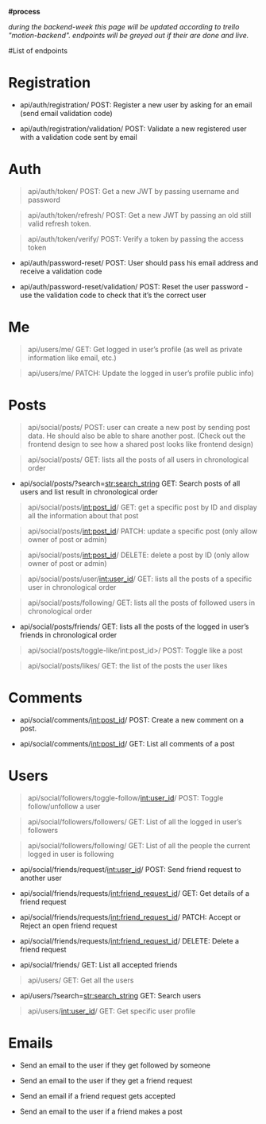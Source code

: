 **#process**

_during the backend-week this page will be updated according to trello "motion-backend". endpoints will be greyed out if their are done and live._


#List of endpoints


# Registration
- api/auth/registration/ POST: Register a new user by asking for an email (send email validation code)

- api/auth/registration/validation/ POST: Validate a new registered user with a validation code sent by email


# Auth
> api/auth/token/ POST: Get a new JWT by passing username and password

> api/auth/token/refresh/ POST: Get a new JWT by passing an old still valid refresh token.

> api/auth/token/verify/ POST: Verify a token by passing the access token

- api/auth/password-reset/ POST: User should pass his email address and receive a validation code

- api/auth/password-reset/validation/ POST: Reset the user password - use the validation code to check that it’s the correct user


# Me
> api/users/me/ GET: Get logged in user’s profile (as well as private information like email, etc.)

> api/users/me/ PATCH: Update the logged in user’s profile public info)


# Posts
> api/social/posts/ POST: user can create a new post by sending post data. He should also be able to share another post. (Check out the frontend design to see how a shared post looks like frontend design)

> api/social/posts/ GET: lists all the posts of all users in chronological order

- api/social/posts/?search=<str:search_string> GET: Search posts of all users and list result in chronological order

> api/social/posts/<int:post_id>/ GET: get a specific post by ID and display all the information about that post

> api/social/posts/<int:post_id>/ PATCH: update a specific post (only allow owner of post or admin)

> api/social/posts/<int:post_id>/ DELETE: delete a post by ID (only allow owner of post or admin)

> api/social/posts/user/<int:user_id>/ GET: lists all the posts of a specific user in chronological order

> api/social/posts/following/ GET: lists all the posts of followed users in chronological order

- api/social/posts/friends/ GET: lists all the posts of the logged in user’s friends in chronological order

> api/social/posts/toggle-like/int:post_id>/ POST: Toggle like a post

> api/social/posts/likes/ GET: the list of the posts the user likes


# Comments
- api/social/comments/<int:post_id>/ POST: Create a new comment on a post.

- api/social/comments/<int:post_id>/ GET: List all comments of a post

# Users
> api/social/followers/toggle-follow/<int:user_id>/ POST: Toggle follow/unfollow a user

> api/social/followers/followers/ GET: List of all the logged in user’s followers

> api/social/followers/following/ GET: List of all the people the current logged in user is following

- api/social/friends/request/<int:user_id>/ POST: Send friend request to another user

- api/social/friends/requests/<int:friend_request_id>/ GET: Get details of a friend request

- api/social/friends/requests/<int:friend_request_id>/ PATCH: Accept or Reject an open friend request

- api/social/friends/requests/<int:friend_request_id>/ DELETE: Delete a friend request

- api/social/friends/ GET: List all accepted friends

> api/users/ GET: Get all the users

- api/users/?search=<str:search_string> GET: Search users

> api/users/<int:user_id>/ GET: Get specific user profile

# Emails
- Send an email to the user if they get followed by someone

- Send an email to the user if they get a friend request

- Send an email if a friend request gets accepted

- Send an email to the user if a friend makes a post
